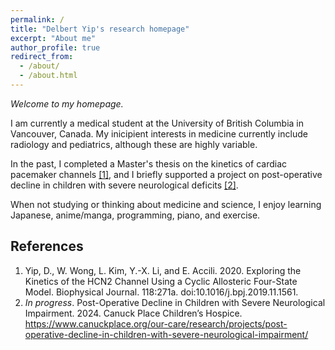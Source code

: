 ```yaml
---
permalink: /
title: "Delbert Yip's research homepage"
excerpt: "About me"
author_profile: true
redirect_from: 
  - /about/
  - /about.html
---
```


*Welcome to my homepage.* 

I am currently a medical student at the University of British Columbia in Vancouver, Canada. My inicipient interests in medicine currently include radiology and pediatrics, although these are highly variable.

In the past, I completed a Master's thesis on the kinetics of cardiac pacemaker channels [[1]](#ref-1), and I briefly supported a project on post-operative decline in children with severe neurological deficits [[2]](#ref-2). 

When not studying or thinking about medicine and science, I enjoy learning Japanese, anime/manga, programming, piano, and exercise.

## References
1. <a id="ref-1"></a> Yip, D., W. Wong, L. Kim, Y.-X. Li, and E. Accili. 2020. Exploring the Kinetics of the HCN2 Channel Using a Cyclic Allosteric Four-State Model. Biophysical Journal. 118:271a. doi:10.1016/j.bpj.2019.11.1561.
2. <a id="ref-2"></a> *In progress*. Post-Operative Decline in Children with Severe Neurological Impairment. 2024. Canuck Place Children’s Hospice. https://www.canuckplace.org/our-care/research/projects/post-operative-decline-in-children-with-severe-neurological-impairment/

<!-- I am currently a M.Sc. student in the Accili lab at the University of British Columbia (Vancouver, Canada). Our lab is part of the [Cardiovascular Research Group](https://crg.lsi.ubc.ca/) in the [Department of Cellular and Physiological Sciences](https://cps.med.ubc.ca/). 

My research interest is in the physiology of excitable cells that contribute to biological rhythms such as the cardiac pacemaking system. My work uses experimental and computational methods to understand the molecular mechanisms of how pacemaker 'HCN' channels open and close. 

For my recent activities, see my [publications]({{ base_path }}/publications) and [talks]({{ base_path }}/talks). -->

<!-- I'm working on a separate blog for documenting my learning progress in public health, epidemiology, and related fields: [haganenoekigakusha](https://haganenoneko.github.io/haganenoekigakusha/).  -->

<!-- Note: on smaller screens, click the 'Follow' button on the floating bar under the menu to see my contact information and links to my profiles on other platforms. -->
